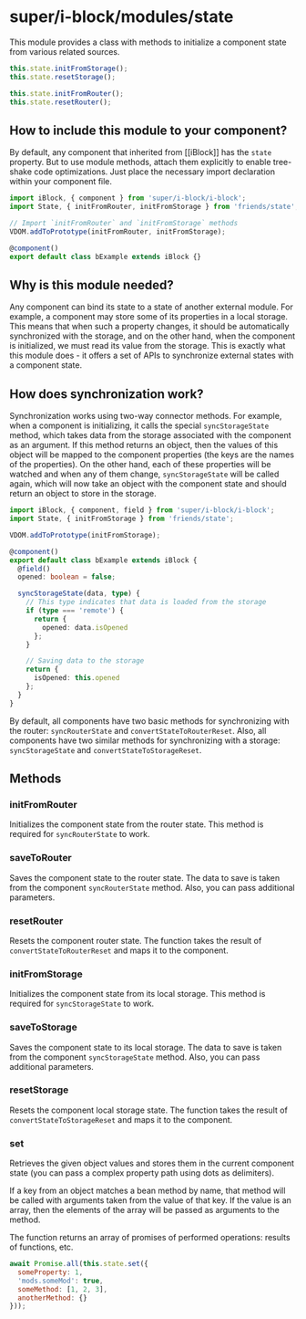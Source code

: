 # super/i-block/modules/state

This module provides a class with methods to initialize a component state from various related sources.

```js
this.state.initFromStorage();
this.state.resetStorage();

this.state.initFromRouter();
this.state.resetRouter();
```

## How to include this module to your component?

By default, any component that inherited from [[iBlock]] has the `state` property.
But to use module methods, attach them explicitly to enable tree-shake code optimizations.
Just place the necessary import declaration within your component file.

```typescript
import iBlock, { component } from 'super/i-block/i-block';
import State, { initFromRouter, initFromStorage } from 'friends/state';

// Import `initFromRouter` and `initFromStorage` methods
VDOM.addToPrototype(initFromRouter, initFromStorage);

@component()
export default class bExample extends iBlock {}
```

## Why is this module needed?

Any component can bind its state to a state of another external module.
For example, a component may store some of its properties in a local storage.
This means that when such a property changes, it should be automatically synchronized with the storage,
and on the other hand, when the component is initialized, we must read its value from the storage.
This is exactly what this module does - it offers a set of APIs to synchronize external states with a component state.

## How does synchronization work?

Synchronization works using two-way connector methods. For example, when a component is initializing,
it calls the special `syncStorageState` method, which takes data from the storage associated with the component as
an argument. If this method returns an object, then the values of this object will be mapped to
the component properties (the keys are the names of the properties). On the other hand, each of these properties
will be watched and when any of them change, `syncStorageState` will be called again, which will now take an object
with the component state and should return an object to store in the storage.

```typescript
import iBlock, { component, field } from 'super/i-block/i-block';
import State, { initFromStorage } from 'friends/state';

VDOM.addToPrototype(initFromStorage);

@component()
export default class bExample extends iBlock {
  @field()
  opened: boolean = false;

  syncStorageState(data, type) {
    // This type indicates that data is loaded from the storage
    if (type === 'remote') {
      return {
        opened: data.isOpened
      };
    }

    // Saving data to the storage
    return {
      isOpened: this.opened
    };
  }
}
```

By default, all components have two basic methods for synchronizing with the router: `syncRouterState` and `convertStateToRouterReset`.
Also, all components have two similar methods for synchronizing with a storage: `syncStorageState` and `convertStateToStorageReset`.

## Methods

### initFromRouter

Initializes the component state from the router state.
This method is required for `syncRouterState` to work.

### saveToRouter

Saves the component state to the router state.
The data to save is taken from the component `syncRouterState` method. Also, you can pass additional parameters.

### resetRouter

Resets the component router state.
The function takes the result of `convertStateToRouterReset` and maps it to the component.

### initFromStorage

Initializes the component state from its local storage.
This method is required for `syncStorageState` to work.

### saveToStorage

Saves the component state to its local storage.
The data to save is taken from the component `syncStorageState` method.
Also, you can pass additional parameters.

### resetStorage

Resets the component local storage state.
The function takes the result of `convertStateToStorageReset` and maps it to the component.

### set

Retrieves the given object values and stores them in the current component state
(you can pass a complex property path using dots as delimiters).

If a key from an object matches a bean method by name, that method will be called with arguments taken from the value
of that key. If the value is an array, then the elements of the array will be passed as arguments to the method.

The function returns an array of promises of performed operations: results of functions, etc.

```js
await Promise.all(this.state.set({
  someProperty: 1,
  'mods.someMod': true,
  someMethod: [1, 2, 3],
  anotherMethod: {}
}));
```
